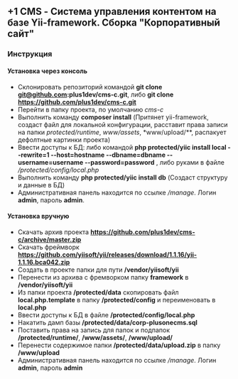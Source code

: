 ## +1 CMS - Система управления контентом на базе Yii-framework. Сборка "Корпоративный сайт" ##
### Инструкция ###
#### Установка через консоль ####
* Склонировать репозиторий командой **git clone git@github.com:plus1dev/cms-c.git**, либо **git clone https://github.com/plus1dev/cms-c.git**
* Перейти в папку проекта, по умолчанию *cms-c*
* Выполнить команду **composer install** (Притянет yii-framework, создаст файл для локальной конфигурации, расставит права записи на папки *protected/runtime*, *www/assets*, *www/upload/**, распакует дефолтные картинки проекта)
* Ввести доступы к БД: либо командой **php protected/yiic install local --rewrite=1 --host=hostname --dbname=dbname --username=username --password=password** , либо руками в файле */protected/config/local.php*
* Выполнить команду **php protected/yiic install db** (Создаст структуру и данные в БД)
* Административная панель находится по ссылке */manage*. Логин **admin**, пароль **admin**.

#### Установка вручную ####
* Скачать архив проекта **https://github.com/plus1dev/cms-c/archive/master.zip**
* Скачать фреймворк **https://github.com/yiisoft/yii/releases/download/1.1.16/yii-1.1.16.bca042.zip**
* Создать в проекте папки для пути **/vendor/yiisoft/yii**
* Перенести из архива с фремворком папку **framework** в **/vendor/yiisoft/yii**
* Из папки проекта **/protected/data** скопировать файл **local.php.template** в папку **/protected/config** и переименовать в **local.php**
* Ввести доступы к БД в файле **/protected/config/local.php**
* Накатить дамп базы **/protected/data/corp-plusonecms.sql**
* Поставить права на запись для папок и подпапок **/protected/runtime/**, **/www/assets/**, **/www/upload/**
* Перенести содержимое папки **/protected/data/upload.zip** в папку **/www/upload**
* Административная панель находится по ссылке */manage*. Логин **admin**, пароль **admin**
